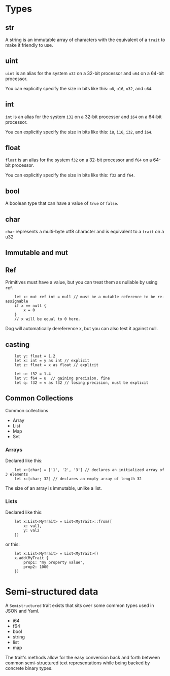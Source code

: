 # Types

## str

A string is an immutable array of characters with the equivalent of a `trait` to make it friendly
to use.

## uint
`uint` is an alias for the system `u32` on a 32-bit processor and `u64` on a 64-bit processor.

You can explicitly specify the size in bits like this: `u8`, `u16`, `u32`, and `u64`. 

## int
`int` is an alias for the system `i32` on a 32-bit processor and `i64` on a 64-bit processor.

You can explicitly specify the size in bits like this: `i8`, `i16`, `i32`, and `i64`.

## float
`float` is an alias for the system `f32` on a 32-bit processor and `f64` on a 64-bit processor.

You can explicitly specify the size in bits like this: `f32` and `f64`.

## bool
A boolean type that can have a value of `true` or `false`.

## char
`char` represents a multi-byte utf8 character and is equivalent to a `trait` on a u32

## Immutable and mut

## Ref
Primitives must have a value, but you can treat them as nullable by using `ref`.

```
    let x: mut ref int = null // must be a mutable reference to be re-assignable
    if x == null {
        x = 0         
    }
    // x will be equal to 0 here.
```

Dog will automatically dereference x, but you can also test it against null.

## casting

```
    let y: float = 1.2
    let x: int = y as int // explicit 
    let z: float = x as float // explicit
    
    let u: f32 = 1.4
    let v: f64 = u  // gaining precision, fine
    let q: f32 = v as f32 // losing precision, must be explicit
```

## Common Collections

Common collections
* Array
* List
* Map
* Set

### Arrays
Declared like this:
```
    let x:[char] = ['1', '2', '3'] // declares an initialized array of 3 elements
    let x:[char; 32] // declares an empty array of length 32
```

The size of an array is immutable, unlike a list.

### Lists
Declared like this:
```
    let x:List<MyTrait> = List<MyTrait>::from([
        x: val1,
        y: val2
    ])
```
or this:
```
    let x:List<MyTrait> = List<MyTrait>()
    x.add(MyTrait {
        prop1: "my property value",
        prop2: 1000
    })
```

# Semi-structured data

A `Semistructured` trait exists that sits over some common types used in JSON and Yaml.

* i64
* f64
* bool
* string
* list
* map

The trait's methods allow for the easy conversion back and forth between common semi-structured
text representations while being backed by concrete binary types.